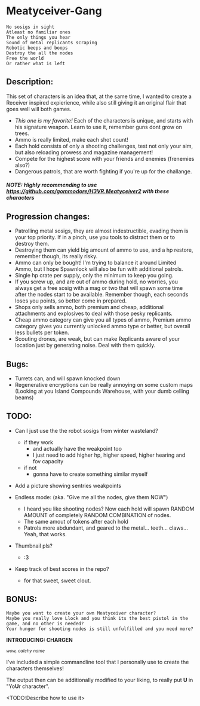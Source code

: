 # Meatyceiver-Gang

```
No sosigs in sight
Atleast no familiar ones
The only things you hear
Sound of metal replicants scraping
Robotic beeps and boops
Destroy the all the nodes
Free the world
Or rather what is left
```

## Description:
This set of characters is an idea that, at the same time, I wanted to create a Receiver inspired expierience, while also still giving it an original flair that goes well will both games. 
- *This one is my favorite!* Each of the characters is unique, and starts with his signature weapon. Learn to use it, remember guns dont grow on trees.
- Ammo is really limited, make each shot count!
- Each hold consists of only a shooting challenges, test not only your aim, but also reloading prowess and magazine management!
- Compete for the highest score with your friends and enemies (frenemies also?)
- Dangerous patrols, that are worth fighting if you're up for the challange.

##### NOTE: Highly recommending to use https://github.com/gommodore/H3VR.Meatyceiver2 with these characters

## Progression changes:
- Patrolling metal sosigs, they are almost indestructible, evading them is your top priority. If in a pinch, use you tools to distract them or to destroy them.
- Destroying them can yield big amount of ammo to use, and a hp restore, remember though, its really risky.
- Ammo can only be bought! I'm trying to balance it around Limited Ammo, but I hope Spawnlock will also be fun with additional patrols.
- Single hp crate per supply, only the minimum to keep you going.
- If you screw up, and are out of ammo during hold, no worries, you always get a free sosig with a mag or two that will spawn some time after the nodes start to be available.
Remember though, each seconds loses you points, so better come in prepared.
- Shops only sells ammo, both premium and cheap, additional attachments and explosives to deal with those pesky replicants.
- Cheap ammo category can give you all types of ammo, Premium ammo category gives you currently unlocked ammo type or better, but overall less bullets per token.
- Scouting drones, are weak, but can make Replicants aware of your location just by generating noise. Deal with them quickly.

## Bugs:
- Turrets can, and will spawn knocked down
- Regenerative encryptions can be really annoying on some custom maps (Looking at you Island Compounds Warehouse, with your dumb celling beams)

## TODO:
- Can I just use the the robot sosigs from winter wasteland?
    - if they work
        - and actually have the weakpoint too
        - I just need to add higher hp, higher speed, higher hearing and fov capacity
    - if not
        - gonna have to create something similar myself

- Add a picture showing sentries weakpoints

- Endless mode:     (aka. "Give me all the nodes, give them NOW")
    - I heard you like shooting nodes? Now each hold will spawn RANDOM AMOUNT of completely RANDOM COMBINATION of nodes.
    - The same amout of tokens after each hold
    - Patrols more abdundant, and geared to the metal... teeth... claws... Yeah, that works.
    
- Thumbnail pls?
    - :3

- Keep track of best scores in the repo?
    - for that sweet, sweet clout.
    
## BONUS:
```
Maybe you want to create your own Meatyceiver character?
Maybe you really love Llock and you think its the best pistol in the game, and no other is needed?
Your hunger for shooting nodes is still unfulfilled and you need more?
```

**INTRODUCING: CHARGEN**

<sub>*wow, catchy name*</sub>

I've included a simple commandline tool that I personally use to create the characters themselves!

The output then can be additionally modified to your liking, to really put **U** in "Yo**U**r character". 

<TODO:Describe how to use it>